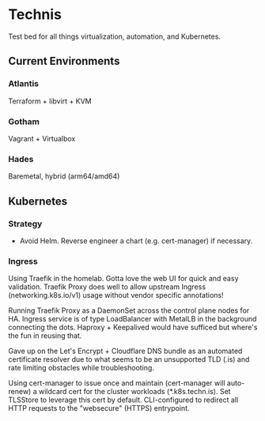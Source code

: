 # Technis

Test bed for all things virtualization, automation, and Kubernetes.

## Current Environments

### Atlantis
Terraform + libvirt + KVM

### Gotham
Vagrant + Virtualbox

### Hades
Baremetal, hybrid (arm64/amd64)

## Kubernetes

### Strategy

* Avoid Helm. Reverse engineer a chart (e.g. cert-manager) if necessary.

### Ingress

Using Traefik in the homelab. Gotta love the web UI for quick and easy validation. Traefik Proxy does well to allow upstream Ingress (networking.k8s.io/v1) usage without vendor specific annotations!

Running Traefik Proxy as a DaemonSet across the control plane nodes for HA. Ingress service is of type LoadBalancer with MetalLB in the background connecting the dots. Haproxy + Keepalived would have sufficed but where's the fun in reusing that.

Gave up on the Let's Encrypt + Cloudflare DNS bundle as an automated certificate resolver due to what seems to be an unsupported TLD (.is) and rate limiting obstacles while troubleshooting.

Using cert-manager to issue once and maintain (cert-manager will auto-renew) a wildcard cert for the cluster workloads (*.k8s.techn.is). Set TLSStore to leverage this cert by default. CLI-configured to redirect all HTTP requests to the "websecure" (HTTPS) entrypoint.